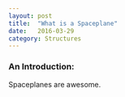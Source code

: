 ```yaml
---
layout: post
title:  "What is a Spaceplane"
date:   2016-03-29
category: Structures
---
```

### An Introduction:
Spaceplanes are awesome.